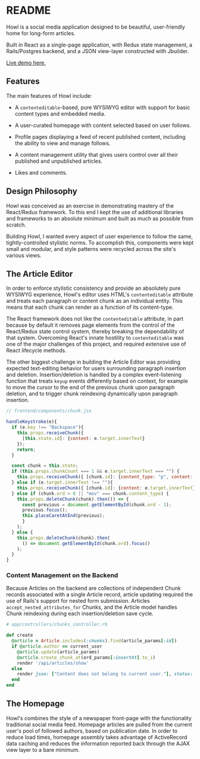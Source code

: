 

# README

Howl is a social media application designed to be beautiful, user-friendly home for long-form articles.

Built in React as a single-page application, with Redux state management, a Rails/Postgres backend, and a JSON view-layer constructed with Jbuilder.

[Live demo here.](http://howlapp.herokuapp.com)

## Features

The main features of Howl include:

- A `contenteditable`-based, pure WYSIWYG editor with support for basic content types and embedded media.

- A user-curated homepage with content selected based on user follows.

- Profile pages displaying a feed of recent published content, including the ability to view and manage follows.

- A content management utility that gives users control over all their
published and unpublished articles.

- Likes and comments.

## Design Philosophy

Howl was conceived as an exercise in demonstrating mastery of the React/Redux framework. To this end I kept the use of additional libraries and frameworks to an absolute minimum and built as much as possible from scratch.

Building Howl, I wanted every aspect of user experience to follow the same, tightly-controlled stylistic norms. To accomplish this, components were kept small and modular, and style patterns were recycled across the site's various views.

## The Article Editor

In order to enforce stylistic consistency and provide an absolutely pure WYSIWYG
experience, Howl's editor uses HTML's `contenteditable` attribute and treats each paragraph or content chunk as an individual entity. This means that each chunk can render as a function of its content-type.

The React framework does not like the `contenteditable` attribute, in part because by default it removes page elements from the control of the React/Redux state control system, thereby breaking the dependability of that system. Overcoming React's innate hostility to `contenteditable` was one of the major challenges of this project, and required extensive use of React lifecycle methods.

The other biggest challenge in building the Article Editor was providing expected text-editing behavior for users surrounding paragraph insertion and deletion. Insertion/deletion is handled by a complex event-listening function that treats `keyup` events differently based on context, for example to move the cursor to the end of the previous chunk upon paragraph deletion, and to trigger chunk reindexing dynamically upon paragraph insertion.

``` js
// frontend/components/chunk.jsx

handleKeystroke(e){
  if (e.key !== "Backspace"){
    this.props.receiveChunk({
      [this.state.id]: {content: e.target.innerText}
    });
    return;
  }

  const chunk = this.state;
  if (this.props.chunkCount === 1 && e.target.innerText === "") {
    this.props.receiveChunk({ [chunk.id]: {content_type: "p", content: ""}});
  } else if (e.target.innerText !== ""){
    this.props.receiveChunk({ [chunk.id]: {content: e.target.innerText}});
  } else if (chunk.ord > 0 || "mov" === chunk.content_type) {
    this.props.deleteChunk(chunk).then(() => {
      const previous = document.getElementById(chunk.ord - 1);
      previous.focus();
      this.placeCaretAtEnd(previous);
      }
    );
  } else {
    this.props.deleteChunk(chunk).then(
      () => document.getElementById(chunk.ord).focus()
    );
  }
}
```

### Content Management on the Backend

Because Articles on the backend are collections of independent Chunk records associated with a single Article record, article updating required the use of Rails's support for nested form submission.  Articles `accept_nested_attributes_for` Chunks, and the Article model handles Chunk reindexing during each insertion/deletion save cycle.

``` rb
# app/controllers/chunks_controller.rb

def create
  @article = Article.includes(:chunks).find(article_params[:id])
  if @article.author == current_user
    @article.update(article_params)
    @article.create_chunk_at(ord_params[:insertAt].to_i)
    render '/api/articles/show'
  else
    render json: ["Content does not belong to current user."], status: 403
  end
end

```

## The Homepage

Howl's combines the style of a newspaper front-page with the functionality traditional social media feed.  Homepage articles are pulled from the current user's pool of followed authors, based on publication date.  In order to reduce load times, homepage assembly takes advantage of ActiveRecord data caching and reduces the information reported back through the AJAX view layer to a bare minimum.
